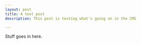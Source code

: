 ```yaml
---
layout: post
title: A test post
description: This post is testing what's going on in the CMS

---
```

Stuff goes in here.